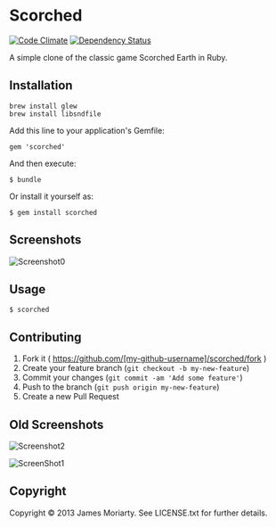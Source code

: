 # Scorched

[![Code Climate](https://codeclimate.com/github/jamesmoriarty/scorched-earth-rb.png)](https://codeclimate.com/github/jamesmoriarty/scorched-earth-rb) [![Dependency Status](https://gemnasium.com/jamesmoriarty/scorched-earth-rb.png)](https://gemnasium.com/jamesmoriarty/scorched-earth-rb)

A simple clone of the classic game Scorched Earth in Ruby.

## Installation

    brew install glew
    brew install libsndfile

Add this line to your application's Gemfile:

    gem 'scorched'

And then execute:

    $ bundle

Or install it yourself as:

    $ gem install scorched

## Screenshots

![Screenshot0](https://raw.githubusercontent.com/jamesmoriarty/scorched-earth-rb/version-2/doc/screenshot-00.png)

## Usage

    $ scorched

## Contributing

1. Fork it ( https://github.com/[my-github-username]/scorched/fork )
2. Create your feature branch (`git checkout -b my-new-feature`)
3. Commit your changes (`git commit -am 'Add some feature'`)
4. Push to the branch (`git push origin my-new-feature`)
5. Create a new Pull Request

Old Screenshots
---------------

![Screenshot2](https://raw.githubusercontent.com/jamesmoriarty/scorched-earth-rb/version-2/doc/screenshot-02.png)

![ScreenShot1](https://raw.githubusercontent.com/jamesmoriarty/scorched-earth-rb/version-2/doc/screenshot-01.png)

## Copyright
Copyright © 2013 James Moriarty. See LICENSE.txt for further details.
